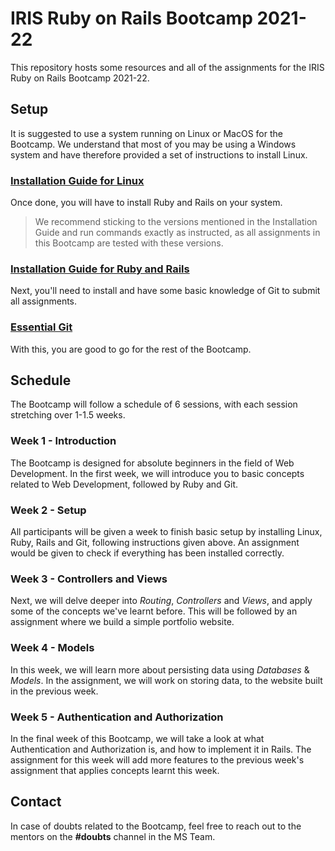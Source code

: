 # IRIS Ruby on Rails Bootcamp 2021-22
This repository hosts some resources and all of the assignments for the IRIS Ruby on Rails Bootcamp 2021-22.

## Setup

It is suggested to use a system running on Linux or MacOS for the Bootcamp. We understand that most of you may be using a Windows system and have therefore provided a set of instructions to install Linux.

### [Installation Guide for Linux](/INSTALL_LINUX.md)

Once done, you will have to install Ruby and Rails on your system. 

> We recommend sticking to the versions mentioned in the Installation Guide and run commands exactly as instructed, as all assignments in this Bootcamp are tested with these versions.

### [Installation Guide for Ruby and Rails](/INSTALL_RUBY.md)

Next, you'll need to install and have some basic knowledge of Git to submit all assignments.

### [Essential Git](/ESSENTIAL_GIT.md)

With this, you are good to go for the rest of the Bootcamp.

## Schedule

The Bootcamp will follow a schedule of 6 sessions, with each session stretching over 1-1.5 weeks.

### Week 1 - Introduction
The Bootcamp is designed for absolute beginners in the field of Web Development. In the first week, we will introduce you to basic concepts related to Web Development, followed by Ruby and Git.

### Week 2 - Setup
All participants will be given a week to finish basic setup by installing Linux, Ruby, Rails and Git, following instructions given above. An assignment would be given to check if everything has been installed correctly.

### Week 3 - Controllers and Views
Next, we will delve deeper into _Routing_, _Controllers_ and _Views_, and apply some of the concepts we've learnt before. This will be followed by an assignment where we build a simple portfolio website.

### Week 4 - Models
In this week, we will learn more about persisting data using _Databases_ & _Models_. In the assignment, we will work on storing data, to the website built in the previous week.

### Week 5 - Authentication and Authorization
In the final week of this Bootcamp, we will take a look at what Authentication and Authorization is, and how to implement it in Rails. The assignment for this week will add more features to the previous week's assignment that applies concepts learnt this week.

## Contact
In case of doubts related to the Bootcamp, feel free to reach out to the mentors on the **#doubts** channel in the MS Team.
